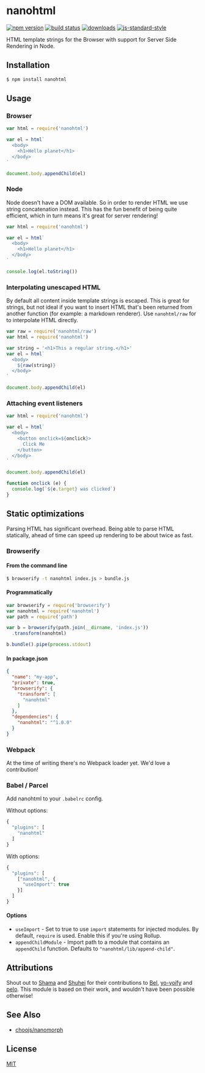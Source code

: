 # nanohtml
[![npm version][2]][3] [![build status][4]][5]
[![downloads][8]][9] [![js-standard-style][10]][11]

HTML template strings for the Browser with support for Server Side
Rendering in Node.

## Installation
```sh
$ npm install nanohtml
```

## Usage
### Browser
```js
var html = require('nanohtml')

var el = html`
  <body>
    <h1>Hello planet</h1>
  </body>
`

document.body.appendChild(el)
```

### Node
Node doesn't have a DOM available. So in order to render HTML we use string
concatenation instead. This has the fun benefit of being quite efficient, which
in turn means it's great for server rendering!

```js
var html = require('nanohtml')

var el = html`
  <body>
    <h1>Hello planet</h1>
  </body>
`

console.log(el.toString())
```

### Interpolating unescaped HTML
By default all content inside template strings is escaped. This is great for
strings, but not ideal if you want to insert HTML that's been returned from
another function (for example: a markdown renderer). Use `nanohtml/raw` for
to interpolate HTML directly.

```js
var raw = require('nanohtml/raw')
var html = require('nanohtml')

var string = '<h1>This a regular string.</h1>'
var el = html`
  <body>
    ${raw(string)}
  </body>
`

document.body.appendChild(el)
```

### Attaching event listeners
```js
var html = require('nanohtml')

var el = html`
  <body>
    <button onclick=${onclick}>
      Click Me
    </button>
  </body>
`

document.body.appendChild(el)

function onclick (e) {
  console.log(`${e.target} was clicked`)
}
```

## Static optimizations
Parsing HTML has significant overhead. Being able to parse HTML statically,
ahead of time can speed up rendering to be about twice as fast.

### Browserify

#### From the command line
```sh
$ browserify -t nanohtml index.js > bundle.js
```

#### Programmatically
```js
var browserify = require('browserify')
var nanohtml = require('nanohtml')
var path = require('path')

var b = browserify(path.join(__dirname, 'index.js'))
  .transform(nanohtml)

b.bundle().pipe(process.stdout)
```

#### In package.json
```json
{
  "name": "my-app",
  "private": true,
  "browserify": {
    "transform": [
      "nanohtml"
    ]
  },
  "dependencies": {
    "nanohtml": "^1.0.0"
  }
}
```

### Webpack
At the time of writing there's no Webpack loader yet. We'd love a contribution!

### Babel / Parcel

Add nanohtml to your `.babelrc` config.

Without options:

```js
{
  "plugins": [
    "nanohtml"
  ]
}
```

With options:

```js
{
  "plugins": [
    ["nanohtml", {
      "useImport": true
    }]
  ]
}
```

#### Options

 - `useImport` - Set to true to use `import` statements for injected modules.
    By default, `require` is used. Enable this if you're using Rollup.
 - `appendChildModule` - Import path to a module that contains an `appendChild`
    function. Defaults to `"nanohtml/lib/append-child"`.

## Attributions
Shout out to [Shama](https://github.com/shama) and
[Shuhei](https://github.com/shuhei) for their contributions to
[Bel](https://github.com/shama/bel),
[yo-yoify](https://github.com/shama/yo-yoify) and
[pelo](https://github.com/shuhei/pelo). This module is based on their work, and
wouldn't have been possible otherwise!

## See Also
- [choojs/nanomorph](https://github.com/choojs/nanomorph)

## License
[MIT](./LICENSE)

[0]: https://img.shields.io/badge/stability-experimental-orange.svg?style=flat-square
[1]: https://nodejs.org/api/documentation.html#documentation_stability_index
[2]: https://img.shields.io/npm/v/nanohtml.svg?style=flat-square
[3]: https://npmjs.org/package/nanohtml
[4]: https://img.shields.io/travis/choojs/nanohtml/master.svg?style=flat-square
[5]: https://travis-ci.org/choojs/nanohtml
[6]: https://img.shields.io/codecov/c/github/choojs/nanohtml/master.svg?style=flat-square
[7]: https://codecov.io/github/choojs/nanohtml
[8]: http://img.shields.io/npm/dt/nanohtml.svg?style=flat-square
[9]: https://npmjs.org/package/nanohtml
[10]: https://img.shields.io/badge/code%20style-standard-brightgreen.svg?style=flat-square
[11]: https://github.com/feross/standard
